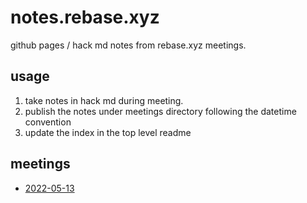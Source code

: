 # notes.rebase.xyz

github pages / hack md notes from rebase.xyz meetings.

## usage

1. take notes in hack md during meeting.
2. publish the notes under meetings directory following the datetime convention
3. update the index in the top level readme

## meetings

- [2022-05-13](./meetings/2022-05-13.md)
